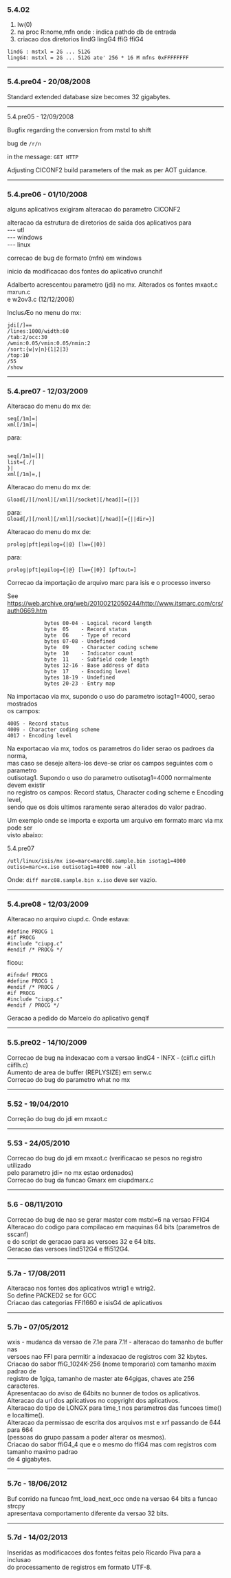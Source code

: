 ### 5.4.02

1.  lw(0)
2.  na proc R:nome,mfn onde : indica pathdo db de entrada
3.  criacao dos diretorios lindG lingG4 ffiG ffiG4

```
lindG : mstxl = 2G ... 512G
lingG4: mstxl = 2G ... 512G ate' 256 * 16 M mfns 0xFFFFFFFF
```

---

### 5.4.pre04 - 20/08/2008

Standard extended database size becomes 32 gigabytes.

---

5.4.pre05 - 12/09/2008

Bugfix regarding the conversion from mstxl to shift

bug de `/r/n`

in the message: `GET HTTP`

Adjusting CICONF2 build parameters of the mak as per AOT guidance.

---

### 5.4.pre06 - 01/10/2008

alguns aplicativos exigiram alteracao do parametro CICONF2

alteracao da estrutura de diretorios de saida dos aplicativos para  
\--- utl  
\--- windows  
\--- linux

correcao de bug de formato (mfn) em windows

inicio da modificacao dos fontes do aplicativo crunchif

Adalberto acrescentou parametro (jdi) no mx. Alterados os fontes mxaot.c mxrun.c  
e w2ov3.c (12/12/2008)

InclusÆo no menu do mx:

  
`jdi[/]==`  
`/lines:1000/width:60`  
`/tab:2/occ:30`  
`/wmin:0.05/vmin:0.05/nmin:2`  
`/sort:{w|v|n}{1|2|3}`  
`/top:10`  
`/55`  
`/show`

---

### 5.4.pre07 - 12/03/2009

Alteracao do menu do mx de:

```
seq[/1m]=|
xml[/1m]=|
```

para:

```

seq[/1m]=[]|
list={./|
}|
xml[/1m]=,|
```

Alteracao do menu do mx de:

`Gload[/][/nonl][/xml][/socket][/head][={|}]`

para:  
`Gload[/][/nonl][/xml][/socket][/head][={||dir=}]`

Alteracao do menu do mx de:

`prolog|pft|epilog={|@} [lw={|0}]`

para:

`prolog|pft|epilog={|@} [lw={|0}] [pftout=]`

Correcao da importação de arquivo marc para isis e o processo inverso

See https://web.archive.org/web/20100212050244/http://www.itsmarc.com/crs/auth0669.htm

```
            bytes 00-04 - Logical record length
            byte  05    - Record status
            byte  06    - Type of record
            bytes 07-08 - Undefined
            byte  09    - Character coding scheme
            byte  10    - Indicator count
            byte  11    - Subfield code length
            bytes 12-16 - Base address of data
            byte  17    - Encoding level
            bytes 18-19 - Undefined
            bytes 20-23 - Entry map   
```

Na importacao via mx, supondo o uso do parametro isotag1=4000, serao mostrados  
os campos:

```
4005 - Record status
4009 - Character coding scheme
4017 - Encoding level
```

Na exportacao via mx, todos os parametros do lider serao os padroes da norma,  
mas caso se deseje altera-los deve-se criar os campos seguintes com o parametro  
outisotag1. Supondo o uso do parametro outisotag1=4000 normalmente devem existir  
no registro os campos: Record status, Character coding scheme e Encoding level,  
sendo que os dois ultimos raramente serao alterados do valor padrao.

Um exemplo onde se importa e exporta um arquivo em formato marc via mx pode ser  
visto abaixo:

5.4.pre07

```
/utl/linux/isis/mx iso=marc=marc08.sample.bin isotag1=4000
outiso=marc=x.iso outisotag1=4000 now -all
```

Onde: `diff marc08.sample.bin x.iso` deve ser vazio.

---

### 5.4.pre08 - 12/03/2009

Alteracao no arquivo ciupd.c. Onde estava:

```
#define PROCG 1
#if PROCG
#include "ciupg.c"
#endif /* PROCG */
```

ficou:

```
#ifndef PROCG
#define PROCG 1
#endif /* PROCG /
#if PROCG
#include "ciupg.c"
#endif / PROCG */
```

Geracao a pedido do Marcelo do aplicativo genqlf

---

### 5.5.pre02 - 14/10/2009

Correcao de bug na indexacao com a versao lindG4 - INFX - (ciifl.c ciifl.h ciiflh.c)  
Aumento de area de buffer (REPLYSIZE) em serw.c  
Correcao do bug do parametro what no mx

---

### 5.52 - 19/04/2010

Correção do bug do jdi em mxaot.c

---

### 5.53 - 24/05/2010

Correcao do bug do jdi em mxaot.c (verificacao se pesos no registro utilizado  
pelo parametro jdi= no mx estao ordenados)  
Correcao do bug da funcao Gmarx em ciupdmarx.c

---

### 5.6 - 08/11/2010

Correcao do bug de nao se gerar master com mstxl=6 na versao FFIG4  
Alteracao do codigo para compilacao em maquinas 64 bits (parametros de sscanf)  
e do script de geracao para as versoes 32 e 64 bits.  
Geracao das versoes lind512G4 e ffi512G4.

---

### 5.7a - 17/08/2011

Alteracao nos fontes dos aplicativos wtrig1 e wtrig2.  
So define PACKED2 se for GCC  
Criacao das categorias FFI1660 e isisG4 de aplicativos

---

### 5.7b - 07/05/2012

wxis - mudanca da versao de 7.1e para 7.1f - alteracao do tamanho de buffer nas  
versoes nao FFI para permitir a indexacao de registros com 32 kbytes.  
Criacao do sabor ffiG\_1024K-256 (nome temporario) com tamanho maxim padrao de  
registro de 1giga, tamanho de master ate 64gigas, chaves ate 256 caracteres.  
Apresentacao do aviso de 64bits no bunner de todos os aplicativos.  
Alteracao da url dos aplicativos no copyright dos aplicativos.  
Alteracao do tipo de LONGX para time\_t nos parametros das funcoes time() e localtime().  
Alteracao da permissao de escrita dos arquivos mst e xrf passando de 644 para 664  
(pessoas do grupo passam a poder alterar os mesmos).  
Criacao do sabor ffiG4\_4 que e o mesmo do ffiG4 mas com registros com tamanho maximo padrao  
de 4 gigabytes.

---

### 5.7c - 18/06/2012

Buf corrido na funcao fmt\_load\_next\_occ onde na versao 64 bits a funcao strcpy  
apresentava comportamento diferente da versao 32 bits.

---

### 5.7d - 14/02/2013

Inseridas as modificacoes dos fontes feitas pelo Ricardo Piva para a inclusao  
do processamento de registros em formato UTF-8.
